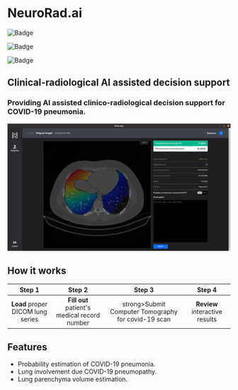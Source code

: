 # NeuroRad.ai
![Badge](https://img.shields.io/static/v1?label=react&message=framework&color=blue&style=for-the-badge&logo=TypeScript)

![Badge](https://img.shields.io/static/v1?label=electron&message=framework&color=blue&style=for-the-badge&logo=Electron)

![Badge](https://img.shields.io/static/v1?label=mit&message=license&color=green&style=for-the-badge&logo=MIT)
## Clinical-radiological AI assisted decision support
### Providing AI assisted clinico-radiological decision support for ​COVID-19 pneumonia​.
![Reference](images/neurorad_demo.png)

## How it works
|             Step 1               |               Step 2                   |                Step 3                 |                Step 4                 |
| :--------------------------------: | :---------------------------------: | :---------------------------------: | :---------------------------------: |
| <strong>Load</strong> proper DICOM lung series​ | <strong>Fill out</strong> patient's medical record number​​ | strong>Submit</strong> Computer Tomography for covid-19 scan​ | <strong>Review</strong> interactive results​​ |


## Features
 <ul>
    <li><i class="fas fa-check"></i> Probability estimation of COVID-19 pneumonia.</li>
    <li><i class="fas fa-check"></i> Lung involvement due COVID-19 pneumopathy.</li>
    <li><i class="fas fa-check"></i> Lung parenchyma volume estimation.</li>
</ul>